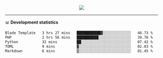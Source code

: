 <h3 align="center">
  <a href="https://github.com/hwalker928">
      <img src="https://github-profile-trophy.vercel.app/?username=hwalker928&no-bg=true&no-frame=true">
  </a>
</h3>


<hr>

📊 **Development statistics**

<!--START_SECTION:waka-->

```txt
Blade Template   3 hrs 27 mins   ███████████▓░░░░░░░░░░░░░   46.73 %
PHP              2 hrs 56 mins   ██████████░░░░░░░░░░░░░░░   39.76 %
Python           32 mins         ██░░░░░░░░░░░░░░░░░░░░░░░   07.42 %
TOML             9 mins          ▓░░░░░░░░░░░░░░░░░░░░░░░░   02.03 %
Markdown         6 mins          ▒░░░░░░░░░░░░░░░░░░░░░░░░   01.45 %
```

<!--END_SECTION:waka-->

